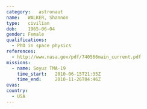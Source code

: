 ```yaml
---
category:	astronaut
name:	WALKER, Shannon
type:	civilian
dob:	1965-06-04
gender:	Female
qualifications:
  - PhD in space physics
references:
  - http://www.nasa.gov/pdf/740566main_current.pdf
missions:
  - name: Soyuz TMA-19
    time_start:   2010-06-15T21:35Z
    time_end:     2010-11-26T04:46Z
evas:
country:
  - USA
---
```

